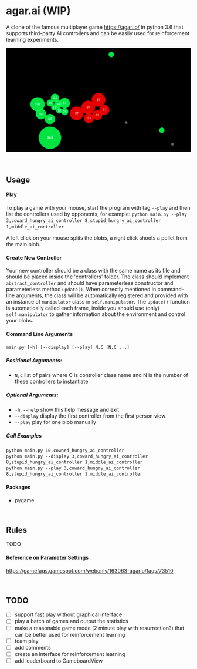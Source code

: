 # agar.ai (WIP)

A clone of the famous multiplayer game https://agar.io/ in python 3.6 that supports third-party AI controllers and can be easily used for reinforcement learning experiments.

![Alt text](/img/screenshot.png)

&nbsp;
## Usage

#### Play

To play a game with your mouse, start the program with tag `--play` and then list the controllers used by opponents, for example: `python main.py --play 3,coward_hungry_ai_controller 8,stupid_hungry_ai_controller 1,middle_ai_controller`

A left click on your mouse splits the blobs, a right click shoots a pellet from the main blob.

#### Create New Controller

Your new controller should be a class with the same name as its file and should be placed inside the 'controllers' folder. The class should implement `abstract_controller` and should have parameterless constructor and parameterless method `update()`. When correctly mentioned in command-line arguments, the class will be automatically registered and provided with an instance of `manipulator` class in `self.manipulator`. The `update()` function is automatically called each frame, inside you should use (only) `self.manipulator` to gather information about the environment and control your blobs.

#### Command Line Arguments

`main.py [-h] [--display] [--play] N,C [N,C ...]`

##### Positional Arguments:
- `N,C`         list of pairs where C is controller class name and N is the
              number of these controllers to instantiate

##### Optional Arguments:
- `-h`, `--help`  show this help message and exit
- `--display`   display the first controller from the first person view
- `--play`      play for one blob manually

##### Call Examples
```
python main.py 10,coward_hungry_ai_controller
python main.py --display 3,coward_hungry_ai_controller 8,stupid_hungry_ai_controller 1,middle_ai_controller
python main.py --play 3,coward_hungry_ai_controller 8,stupid_hungry_ai_controller 1,middle_ai_controller
```

#### Packages
- pygame

&nbsp;
## Rules

TODO

#### Reference on Parameter Settings
https://gamefaqs.gamespot.com/webonly/163063-agario/faqs/73510

&nbsp;
## TODO

- [ ] support fast play without graphical interface
- [ ] play a batch of games and output the statistics
- [ ] make a reasonable game mode (2 minute play with resurrection?) that can be better used for reinforcement learning
- [ ] team play
- [ ] add comments
- [ ] create an interface for reinforcement learning
- [ ] add leaderboard to GameboardView
